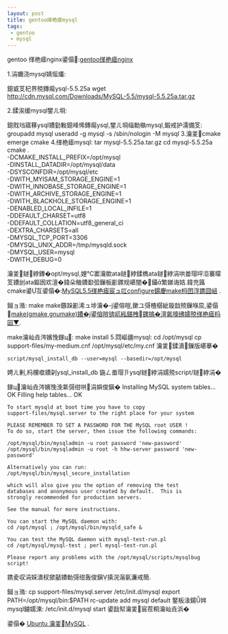 ```yaml
---
layout: post
title: gentoo缂栬瘧mysql
tags: 
 - gentoo
 - mysql
---
```

gentoo 缂栬瘧nginx鍙傝:[gentoo缂栬瘧nginx](http://lxyz.github.io/2012/07/compile-nginx-on-gentoo.html)

1.涓嬭浇mysql婧愮爜:

鎴戜笅杞界殑鏄痬ysql-5.5.25a
    wget http://cdn.mysql.com/Downloads/MySQL-5.5/mysql-5.5.25a.tar.gz

2.鍒涘缓mysql鐢ㄦ埛:

鎴戝垱寤簃ysql鐨勭敤鎴峰悕鏄痬ysql,鐢ㄦ埛缁勬槸mysql,鍛戒护濡備笅:
    groupadd mysql
    useradd -g mysql -s /sbin/nologin -M mysql
3.瀹夎cmake
    emerge cmake
4.缂栬瘧mysql:
    tar mysql-5.5.25a.tar.gz
    cd mysql-5.5.25a
    cmake . \
    -DCMAKE_INSTALL_PREFIX=/opt/mysql \
    -DINSTALL_DATADIR=/opt/mysql/data \
    -DSYSCONFDIR=/opt/mysql/etc \
    -DWITH_MYISAM_STORAGE_ENGINE=1 \
    -DWITH_INNOBASE_STORAGE_ENGINE=1 \
    -DWITH_ARCHIVE_STORAGE_ENGINE=1 \
    -DWITH_BLACKHOLE_STORAGE_ENGINE=1 \
    -DENABLED_LOCAL_INFILE=1 \
    -DDEFAULT_CHARSET=utf8 \
    -DDEFAULT_COLLATION=utf8_general_ci \
    -DEXTRA_CHARSETS=all \
    -DMYSQL_TCP_PORT=3306 \
    -DMYSQL_UNIX_ADDR=/tmp/mysqld.sock \
    -DMYSQL_USER=mysql \
    -DWITH_DEBUG=0

瀹夎鐩綍鏄�opt/mysql,娌℃寚瀹歞ata鐩綍鍒檇ata鐩綍涓哄畨瑁呯洰褰曚笅鐨刣ata鏂囦欢澶�鍏朵粬鐨勫弬鏁板彲鏍规嵁闇�鑷繁娣诲姞.鍏充簬cmake鍙互鍙傝�:[MySQL5.5缂栬瘧宸ュ叿configure鍚慶make杩囨浮鎸囧崡](http://who0168.blog.51cto.com/253401/469898) .

鎺ョ潃:
    make
make鏃跺彲浠ュ埗瀹�-j鍙傛暟,鏉ユ彁楂樼紪璇戠殑鏁堢巼,鍙傝[make(gmake,gnumake)鐨�j鍙傛暟锛屼紭鍖栧鏍搞�澶氱嚎绋嬬殑缂栬瘧杩囩▼](http://hi.baidu.com/qshen/blog/item/4a06a41ec9ad6c1440341773.html).

make瀹屾垚涔嬪悗鎵ц:
    make install
5.閰嶇疆mysql:
    cd /opt/mysql
    cp support-files/my-medium.cnf /opt/mysql/etc/my.cnf
瀹夎鍒濆鏁版嵁搴�

    script/mysql_install_db --user=mysql --basedir=/opt/mysql
娉ㄦ剰,杩欓噷鐨刴ysql_install_db 鍦ㄥ畨瑁卪ysql鐩綍涓嬬殑script/鐩綍涓�

鎵ц瀹屾垚涔嬪悗浼氭彁绀哄涓嬩俊鎭�
    Installing MySQL system tables...
    OK
    Filling help tables...
    OK

    To start mysqld at boot time you have to copy
    support-files/mysql.server to the right place for your system

    PLEASE REMEMBER TO SET A PASSWORD FOR THE MySQL root USER !
    To do so, start the server, then issue the following commands:

    /opt/mysql/bin/mysqladmin -u root password 'new-password'
    /opt/mysql/bin/mysqladmin -u root -h hhw-server password 'new-password'

    Alternatively you can run:
    /opt/mysql/bin/mysql_secure_installation

    which will also give you the option of removing the test
    databases and anonymous user created by default.  This is
    strongly recommended for production servers.

    See the manual for more instructions.

    You can start the MySQL daemon with:
    cd /opt/mysql ; /opt/mysql/bin/mysqld_safe &

    You can test the MySQL daemon with mysql-test-run.pl
    cd /opt/mysql/mysql-test ; perl mysql-test-run.pl

    Please report any problems with the /opt/mysql/scripts/mysqlbug script!
鎸夌収涓婇潰杈撳嚭鐨勬彁绀轰俊鎭搷浣滃氨濂戒簡.

鎺ョ潃:
    cp support-files/mysql.server /etc/init.d/mysql
    export PATH=/opt/mysql/bin:$PATH
    rc-update add mysql default
鐜板湪鍚姩mysql鐪嬬湅:
    /etc/init.d/mysql start
鍙戠幇瀹夎宸茬粡瀹屾垚浜�

鍙傝� [Ubuntu 瀹夎MySQL](http://blog.csdn.net/htttw/article/details/6802130) .
